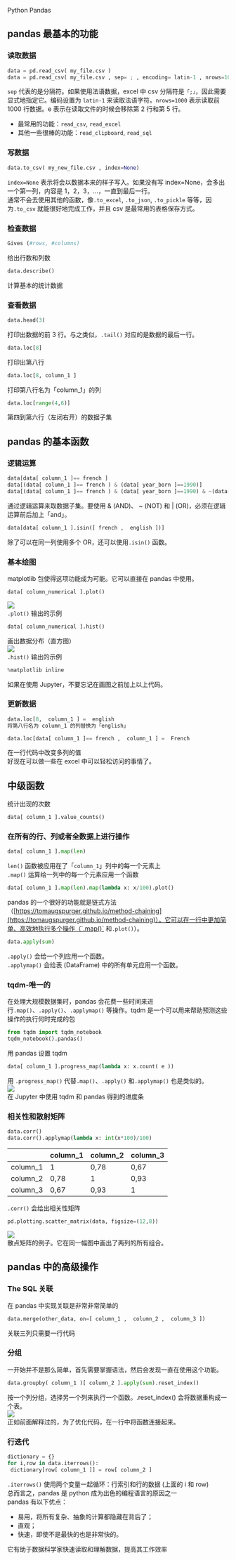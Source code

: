 Python Pandas
<a name="NyA19"></a>
## pandas 最基本的功能
<a name="NLQb1"></a>
### 读取数据
```python
data = pd.read_csv( my_file.csv )
data = pd.read_csv( my_file.csv , sep= ; , encoding= latin-1 , nrows=1000, skiprows=[2,5])
```
`sep` 代表的是分隔符。如果使用法语数据，excel 中 csv 分隔符是`「;」`，因此需要显式地指定它。编码设置为 `latin-1` 来读取法语字符。`nrows=1000` 表示读取前 1000 行数据。e 表示在读取文件的时候会移除第 2 行和第 5 行。

- 最常用的功能：`read_csv`, `read_excel`
- 其他一些很棒的功能：`read_clipboard`, `read_sql`
<a name="rWkCF"></a>
### 写数据
```python
data.to_csv( my_new_file.csv , index=None)
```
`index=None` 表示将会以数据本来的样子写入。如果没有写 index=None，会多出一个第一列，内容是 1，2，3，...，一直到最后一行。<br />通常不会去使用其他的函数，像`.to_excel`, `.to_json`, `.to_pickle` 等等，因为`.to_csv` 就能很好地完成工作，并且 csv 是最常用的表格保存方式。
<a name="hqlD7"></a>
### 检查数据
```python
Gives (#rows, #columns)
```
给出行数和列数
```python
data.describe()
```
计算基本的统计数据
<a name="dZqxt"></a>
### 查看数据
```python
data.head(3)
```
打印出数据的前 3 行。与之类似，`.tail()` 对应的是数据的最后一行。
```python
data.loc[8]
```
打印出第八行
```python
data.loc[8, column_1 ]
```
打印第八行名为「column_1」的列
```python
data.loc[range(4,6)]
```
第四到第六行（左闭右开）的数据子集
<a name="WrnZl"></a>
## pandas 的基本函数
<a name="opfRn"></a>
### 逻辑运算
```python
data[data[ column_1 ]== french ]
data[(data[ column_1 ]== french ) & (data[ year_born ]==1990)]
data[(data[ column_1 ]== french ) & (data[ year_born ]==1990) & ~(data[ city ]== London )]
```
通过逻辑运算来取数据子集。要使用 & (AND)、 ~ (NOT) 和 | (OR)，必须在逻辑运算前后加上「and」。
```python
data[data[ column_1 ].isin([ french ,  english ])]
```
除了可以在同一列使用多个 OR，还可以使用`.isin()` 函数。
<a name="rPtwU"></a>
### 基本绘图
matplotlib 包使得这项功能成为可能。它可以直接在 pandas 中使用。
```python
data[ column_numerical ].plot()
```
![](./img/1600306488868-f4e12539-637c-4b27-8bc9-53248589ffbd.webp)<br />`.plot()` 输出的示例
```python
data[ column_numerical ].hist()
```
画出数据分布（直方图）<br />![](./img/1600306488813-18ba1e44-a6a1-46f6-b020-cea19fb921c5.webp)<br />`.hist()` 输出的示例
```python
%matplotlib inline
```
如果在使用 Jupyter，不要忘记在画图之前加上以上代码。
<a name="Ew5b2"></a>
### 更新数据
```python
data.loc[8,  column_1 ] =  english
将第八行名为 column_1 的列替换为「english」
```
```python
data.loc[data[ column_1 ]== french ,  column_1 ] =  French
```
在一行代码中改变多列的值<br />好现在可以做一些在 excel 中可以轻松访问的事情了。
<a name="1ynuN"></a>
## 中级函数
统计出现的次数
```python
data[ column_1 ].value_counts()
```
<a name="qpa7U"></a>
### 在所有的行、列或者全数据上进行操作
```python
data[ column_1 ].map(len)
```
`len()` 函数被应用在了「`column_1`」列中的每一个元素上<br />`.map()` 运算给一列中的每一个元素应用一个函数
```python
data[ column_1 ].map(len).map(lambda x: x/100).plot()
```
pandas 的一个很好的功能就是链式方法（[https://tomaugspurger.github.io/method-chaining](https://tomaugspurger.github.io/method-chaining)）。它可以在一行中更加简单、高效地执行多个操作（`.map()` 和`.plot()`）。
```python
data.apply(sum)
```
`.apply()` 会给一个列应用一个函数。<br />`.applymap()` 会给表 (DataFrame) 中的所有单元应用一个函数。
<a name="7IRa2"></a>
### tqdm-唯一的
在处理大规模数据集时，pandas 会花费一些时间来进行`.map()`、`.apply()`、`.applymap()` 等操作。tqdm 是一个可以用来帮助预测这些操作的执行何时完成的包
```python
from tqdm import tqdm_notebook
tqdm_notebook().pandas()
```
用 pandas 设置 tqdm
```python
data[ column_1 ].progress_map(lambda x: x.count( e ))
```
用 `.progress_map()` 代替`.map()`、`.apply()` 和`.applymap()` 也是类似的。<br />![](./img/1600306488772-f3569fd9-300d-4982-9902-a393724bbfab.webp)<br />在 Jupyter 中使用 tqdm 和 pandas 得到的进度条
<a name="Aw9Yi"></a>
### 相关性和散射矩阵
```python
data.corr()
data.corr().applymap(lambda x: int(x*100)/100)
```
|  | column_1 | column_2 | column_3 |
| --- | --- | --- | --- |
| column_1 | 1 | 0,78 | 0,67 |
| column_2 | 0,78 | 1 | 0,93 |
| column_3 | 0,67 | 0,93 | 1 |

`.corr()` 会给出相关性矩阵
```python
pd.plotting.scatter_matrix(data, figsize=(12,8))
```
![](./img/1600306488834-9d15012b-38b3-4f1f-b7e2-2085dd7f443f.webp)<br />散点矩阵的例子。它在同一幅图中画出了两列的所有组合。
<a name="8FyxZ"></a>
## pandas 中的高级操作
<a name="TCkxA"></a>
### The SQL 关联
在 pandas 中实现关联是非常非常简单的
```python
data.merge(other_data, on=[ column_1 ,  column_2 ,  column_3 ])
```
关联三列只需要一行代码
<a name="b5NdT"></a>
### 分组
一开始并不是那么简单，首先需要掌握语法，然后会发现一直在使用这个功能。
```python
data.groupby( column_1 )[ column_2 ].apply(sum).reset_index()
```
按一个列分组，选择另一个列来执行一个函数。.reset_index() 会将数据重构成一个表。<br />![](./img/1600306488835-302bccfb-2353-4de6-b180-c21405687b59.webp)<br />正如前面解释过的，为了优化代码，在一行中将函数连接起来。
<a name="xUD5V"></a>
### 行迭代
```python
dictionary = {}
for i,row in data.iterrows():
 dictionary[row[ column_1 ]] = row[ column_2 ]
```
`.iterrows()` 使用两个变量一起循环：行索引和行的数据 (上面的 i 和 row)<br />总而言之，pandas 是 python 成为出色的编程语言的原因之一<br />pandas 有以下优点：

- 易用，将所有复杂、抽象的计算都隐藏在背后了；
- 直观；
- 快速，即使不是最快的也是非常快的。

它有助于数据科学家快速读取和理解数据，提高其工作效率
